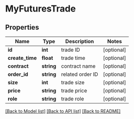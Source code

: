# MyFuturesTrade

## Properties
Name | Type | Description | Notes
------------ | ------------- | ------------- | -------------
**id** | **int** | trade ID | [optional] 
**create_time** | **float** | trade time | [optional] 
**contract** | **string** | contract name | [optional] 
**order_id** | **string** | related order ID | [optional] 
**size** | **int** | trade size | [optional] 
**price** | **string** | trade price | [optional] 
**role** | **string** | trade role | [optional] 

[[Back to Model list]](../README.md#documentation-for-models) [[Back to API list]](../README.md#documentation-for-api-endpoints) [[Back to README]](../README.md)



